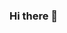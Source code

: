 ### Hi there 👋

<!--
**skcshubham/skcshubham** is a ✨ _special_ ✨ repository because its `README.md` (this file) appears on your GitHub profile.

Here are some ideas to get you started:

- 🔭 I’m currently working on C++14 and JavaScript. 
- 🌱 I’m currently learning Dynamic and Parallel Programming. 
- 👯 I’m looking to collaborate on Competitive Coding.
- 💬 Ask me about life and Algorithms.
- ⚡ Fun fact: I have left Social Media for 6+ months now.
-->
